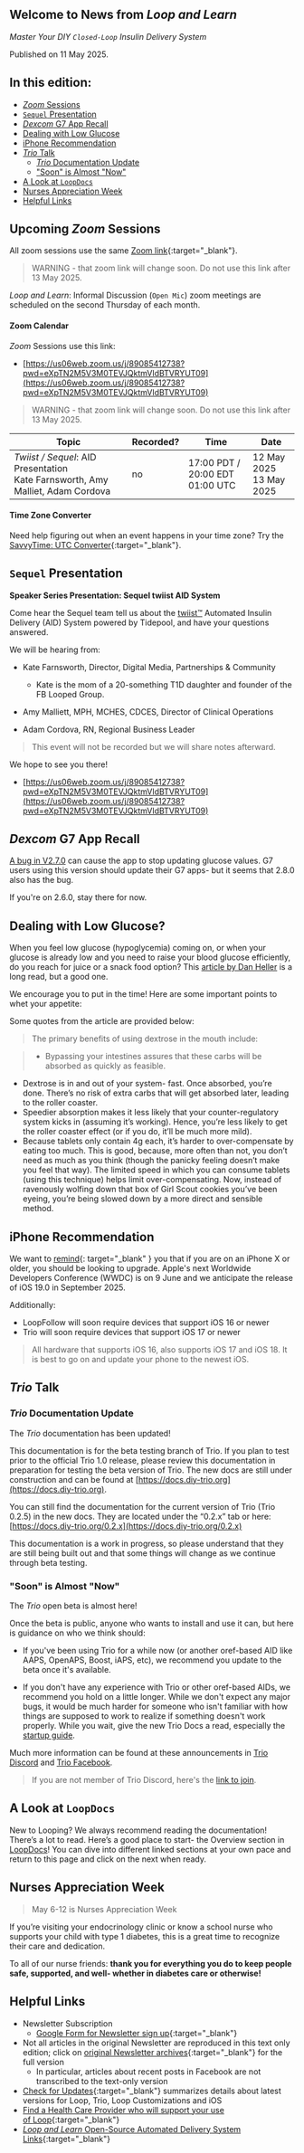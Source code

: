 ## Welcome to News from&nbsp;_<span translate="no">Loop and Learn</span>_

_Master Your DIY `Closed-Loop` Insulin Delivery System_

Published on 11 May 2025.

## In this edition:

* [*Zoom* Sessions](#upcoming-zoom-sessions)
* [`Sequel` Presentation](#sequel-presentation)
* [*Dexcom* G7 App Recall](#dexcom-g7-app-recall)
* [Dealing with Low Glucose](#dealing-with-low-glucose)
* [iPhone Recommendation](#iphone-recommendation)
* [*Trio* Talk](#trio-talk)
    * [*Trio* Documentation Update](#trio-documentation-update)
    * ["Soon" is Almost "Now"](#soon-is-almost-now)
* [A Look at `LoopDocs`](#a-look-at-loopdocs)
* [Nurses Appreciation Week](#nurses-appreciation-week)
* [Helpful Links](#helpful-links)

## Upcoming *Zoom* Sessions

All zoom sessions use the same [Zoom link](https://us06web.zoom.us/j/89085412738?pwd=eXpTN2M5V3M0TEVJQktmVldBTVRYUT09){:target="_blank"}.

> WARNING - that zoom link will change soon. Do not use this link after 13 May 2025.

_<span translate="no">Loop and Learn</span>_: Informal Discussion (`Open Mic`) zoom meetings are scheduled on the second Thursday of each month.

#### Zoom Calendar

*Zoom* Sessions use this link:

* [https://us06web.zoom.us/j/89085412738?pwd=eXpTN2M5V3M0TEVJQktmVldBTVRYUT09](https://us06web.zoom.us/j/89085412738?pwd=eXpTN2M5V3M0TEVJQktmVldBTVRYUT09)

> WARNING - that zoom link will change soon. Do not use this link after 13 May 2025.

| Topic | Recorded? | Time | Date |
| - | - | - | - |
| _<span translate="no">Twiist / Sequel</span>_: AID Presentation<br>Kate Farnsworth, Amy Malliet, Adam Cordova | no | 17:00 PDT / 20:00 EDT<br>01:00 UTC | 12 May 2025<br>13 May 2025 |

#### Time Zone Converter

Need help figuring out when an event happens in your time zone? Try the [SavvyTime: UTC Converter](https://savvytime.com/converter/utc){:target="_blank"}.

## `Sequel` Presentation

**Speaker Series Presentation: Sequel twiist AID System**

Come hear the Sequel team tell us about the [twiist™](https://www.twiist.com/what-is-twiist)
Automated Insulin Delivery (AID) System powered by
Tidepool, and have your questions answered. 

We will be hearing from:

* Kate Farnsworth, Director, Digital Media, Partnerships & Community
    * Kate is the mom of a 20-something T1D daughter and founder of the FB Looped Group.

* Amy Malliett, MPH, MCHES, CDCES, Director of Clinical Operations

* Adam Cordova, RN, Regional Business Leader

> This event will not be recorded
but we will share notes
afterward.


We hope to see you there!

* [https://us06web.zoom.us/j/89085412738?pwd=eXpTN2M5V3M0TEVJQktmVldBTVRYUT09](https://us06web.zoom.us/j/89085412738?pwd=eXpTN2M5V3M0TEVJQktmVldBTVRYUT09)


## *Dexcom* G7 App Recall

[A bug in V2.7.0](https://recalls-rappels.canada.ca/en/alert-recall/dexcom-g7-ios-continuous-glucose-monitoring-cgm-app) can cause the app to stop updating glucose values. G7 users using this version should update their G7 apps- but it seems that 2.8.0 also has the bug.

If you're on 2.6.0, stay there for now.


## Dealing with Low Glucose?

When you feel low glucose (hypoglycemia) coming on, or when your glucose is already low and you need to raise your blood glucose efficiently, do you reach for juice or a snack food option? This [article by Dan Heller](https://danheller.substack.com/p/the-best-way-to-treat-hypoglycemia) is a long read, but a good one.

We encourage you to put in the time! Here are some important points to whet your appetite:

Some quotes from the article are provided below:

> The primary benefits of using dextrose in the mouth include:

> * Bypassing your intestines assures that these carbs will be absorbed as quickly as feasible.
* Dextrose is in and out of your system- fast. Once absorbed, you’re done. There’s no risk of extra carbs that will get absorbed later, leading to the roller coaster.
* Speedier absorption makes it less likely that your counter-regulatory system kicks in (assuming it’s working). Hence, you’re less likely to get the roller coaster effect (or if you do, it’ll be much more mild).
* Because tablets only contain 4g each, it’s harder to over-compensate by eating too much. This is good, because, more often than not, you don’t need as much as you think (though the panicky feeling doesn’t make you feel that way). The limited speed in which you can consume tablets (using this technique) helps limit over-compensating. Now, instead of ravenously wolfing down that box of Girl Scout cookies you’ve been eyeing, you’re being slowed down by a more direct and sensible method.

## iPhone Recommendation

We want to [remind](edition/2025-02-24.md#ios-version-update-and-recommendation){: target="_blank" } you that if you are on an iPhone X or older, you
should be looking to upgrade. Apple's next Worldwide Developers Conference
(WWDC) is on 9 June and we anticipate the release of iOS 19.0 in September 2025.

Additionally:

* LoopFollow will soon require devices that support iOS 16 or newer
* Trio will soon require devices that support iOS 17 or newer

> All hardware that supports iOS 16, also supports iOS 17 and iOS 18. It is best to go on and update your phone to the newest iOS.

## *Trio* Talk

### *Trio* Documentation Update

The *Trio* documentation has been updated!

This documentation is for the beta testing branch of Trio. If you plan to test prior to the official Trio 1.0 release, please review this documentation in preparation for testing the beta version of Trio. The new docs are still under construction and can be found at [https://docs.diy-trio.org](https://docs.diy-trio.org).

You can still find the documentation for the current version of Trio (Trio 0.2.5) in the new docs. They are located under the “0.2.x” tab or here: [https://docs.diy-trio.org/0.2.x](https://docs.diy-trio.org/0.2.x)

This documentation is a work in progress, so please understand that they are still being built out and that some things will change as we continue through beta testing.

### "Soon" is Almost "Now"

The *Trio* open beta is almost here!


Once the beta is public, anyone who
wants to install and use it can, but here is
guidance on who we think should:


* If you've been using Trio for a while
now (or another oref-based AID like
AAPS, OpenAPS, Boost, iAPS, etc), we
recommend you update to the beta
once it's available.

* If you don't have any experience with
Trio or other oref-based AIDs, we
recommend you hold on a little
longer. While we don't expect any
major bugs, it would be much harder
for someone who isn't familiar with
how things are supposed to work to
realize if something doesn't work
properly. While you wait, give the new
Trio Docs a read, especially the
[startup guide](https://docs.diy-trio.org/configuration/new-user-setup/).

Much more information can be found at these announcements in [Trio Discord](https://discord.com/channels/1020905149037813862/1239980484318986341/1371241765113430128) and [Trio Facebook](https://www.facebook.com/groups/diytrio/posts/1840249870042193/).

> If you are not member of Trio Discord, here's the [link to join](https://discord.gg/FnwFEFUwXE).

## A Look at `LoopDocs`

New to Looping? We always recommend reading the documentation!
There’s a lot to read. Here’s a good place to start- the Overview section in
[LoopDocs](https://loopkit.github.io/loopdocs/intro/overview-intro/)! You can dive into different linked sections at your own pace
and return to this page and click on the next when ready.

## Nurses Appreciation Week

> May 6-12 is Nurses Appreciation Week

If you’re visiting your endocrinology clinic or know a school nurse
who supports your child with type 1 diabetes, this is a great time to
recognize their care and dedication.

To all of our nurse
friends: **thank you for everything you do to keep people safe,
supported, and well- whether in diabetes care or otherwise!**

## Helpful Links

* Newsletter Subscription
    * [Google Form for Newsletter sign up](https://docs.google.com/forms/d/e/1FAIpQLSeu64I0Ygauk079Q0lMhEcPq-IydPmscm2UCie6uxXfkfdmWw/viewform){:target="_blank"} 
* Not all articles in the original Newsletter are reproduced in this text only edition; click on [original Newsletter archives](https://www.loopandlearn.org/loop-and-learn-newsletter/){:target="_blank"} for the full version
    * In particular, articles about recent posts in Facebook are not transcribed to the text-only version
* [Check for Updates](https://www.loopandlearn.org/version-updates/){:target="_blank"} summarizes details about latest versions for Loop, Trio, Loop Customizations and iOS
* [Find a Health Care Provider who will support your use of&nbsp;<span translate="no">Loop</span>](https://www.loopandlearn.org/hcp-recommendations/){:target="_blank"}
* [_<span translate="no">Loop and Learn</span>_&nbsp;Open-Source Automated Delivery System Links](https://www.loopandlearn.org/resources/#os-aid){:target="_blank"}

